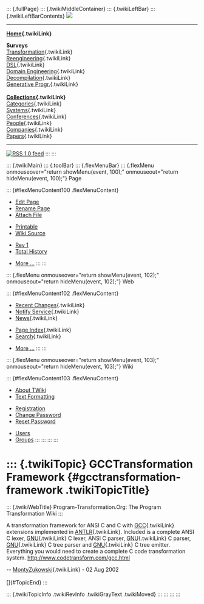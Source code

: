 ::: {.fullPage}
::: {.twikiMiddleContainer}
::: {.twikiLeftBar}
::: {.twikiLeftBarContents}
![](../pub/transformation.gif)

------------------------------------------------------------------------

**[Home](WebHome){.twikiLink}**

**Surveys**\
[Transformation](ProgramTransformation){.twikiLink}\
[Reengineering](ReengineeringWiki){.twikiLink}\
[DSL](DomainSpecificLanguages){.twikiLink}\
[Domain Engineering](DomainEngineering){.twikiLink}\
[Decompilation](DeCompilation){.twikiLink}\
[Generative Progr.](GenerativeProgrammingWiki){.twikiLink}\
\
**[Collections](CategoryCollection){.twikiLink}**\
[Categories](CategoryCategory){.twikiLink}\
[Systems](TransformationSystems){.twikiLink}\
[Conferences](TransformationConferences){.twikiLink}\
[People](TransformationPeople){.twikiLink}\
[Companies](TransformationCompanies){.twikiLink}\
[Papers](CategoryPaper){.twikiLink}

------------------------------------------------------------------------

[![](../pub/rss.gif "RSS 1.0 feed")](WebRss@skin=rss)
:::
:::

::: {.twikiMain}
::: {.toolBar}
::: {.flexMenuBar}
::: {.flexMenu onmouseover="return showMenu(event, 100);" onmouseout="return hideMenu(event, 100);"}
Page

::: {#flexMenuContent100 .flexMenuContent}
-   [Edit
    Page](http://www.program-transformation.org/edit/Transform/GCCTransformationFramework?t=1536826486)
-   [Rename
    Page](http://www.program-transformation.org/rename/Transform/GCCTransformationFramework)
-   [Attach
    File](http://www.program-transformation.org/attach/Transform/GCCTransformationFramework)

<!-- -->

-   [Printable](http://www.program-transformation.org/view/Transform/GCCTransformationFramework?skin=print.pattern)
-   [Wiki
    Source](http://www.program-transformation.org/view/Transform/GCCTransformationFramework?skin=text&raw=on&contenttype=text/plain)

<!-- -->

-   [Rev
    1](http://www.program-transformation.org/view/Transform/GCCTransformationFramework?rev=1.1)
-   [Total
    History](http://www.program-transformation.org/rdiff/Transform/GCCTransformationFramework)

<!-- -->

-   [More
    \...](http://www.program-transformation.org/oops/Transform/GCCTransformationFramework?template=oopsmore&param1=1.1&param2=1.1)
:::
:::

::: {.flexMenu onmouseover="return showMenu(event, 102);" onmouseout="return hideMenu(event, 102);"}
Web

::: {#flexMenuContent102 .flexMenuContent}
-   [Recent Changes](WebChanges){.twikiLink}
-   [Notify Service](WebNotify){.twikiLink}
-   [News](WebNews){.twikiLink}

<!-- -->

-   [Page Index](WebIndex){.twikiLink}
-   [Search](WebSearch){.twikiLink}

<!-- -->

-   [More
    \...](http://www.program-transformation.org/oops/Transform/GCCTransformationFramework?template=oopsmore&param1=1.1&param2=1.1)
:::
:::

::: {.flexMenu onmouseover="return showMenu(event, 103);" onmouseout="return hideMenu(event, 103);"}
Wiki

::: {#flexMenuContent103 .flexMenuContent}
-   [About
    TWiki](http://www.program-transformation.org/view/TWiki/WebHome)
-   [Text
    Formatting](http://www.program-transformation.org/view/TWiki/TextFormattingRules)

<!-- -->

-   [Registration](http://www.program-transformation.org/view/TWiki/TWikiRegistration)
-   [Change
    Password](http://www.program-transformation.org/view/TWiki/ChangePassword)
-   [Reset
    Password](http://www.program-transformation.org/view/TWiki/ResetPassword)

<!-- -->

-   [Users](http://www.program-transformation.org/view/Main/TWikiUsers)
-   [Groups](http://www.program-transformation.org/view/Main/TWikiGroups)
:::
:::
:::
:::

::: {.twikiTopic}
GCCTransformation Framework {#gcctransformation-framework .twikiTopicTitle}
===========================

::: {.twikiWebTitle}
Program-Transformation.Org: The Program Transformation Wiki
:::

A transformation framework for ANSI C and C with [GCC](GCC){.twikiLink}
extensions implemented in [ANTLR](ANTLR){.twikiLink}. Included is a
complete ANSI C lexer, [GNU](GNU){.twikiLink} C lexer, ANSI C parser,
[GNU](GNU){.twikiLink} C parser, [GNU](GNU){.twikiLink} C tree parser
and [GNU](GNU){.twikiLink} C tree emitter. Everything you would need to
create a complete C code transformation system.
<http://www.codetransform.com/gcc.html>

\-- [MontyZukowski](../Main/MontyZukowski){.twikiLink} - 02 Aug 2002\
\
[]{#TopicEnd}
:::

::: {.twikiTopicInfo .twikiRevInfo .twikiGrayText .twikiMoved}
:::
:::
:::
:::
